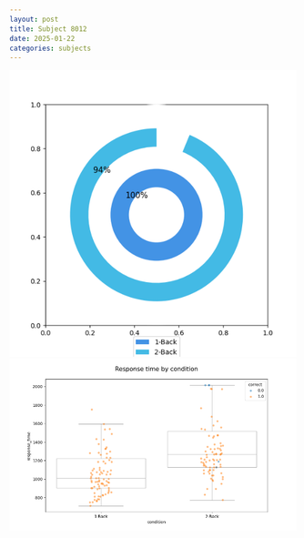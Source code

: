 ```yaml
---
layout: post
title: Subject 8012
date: 2025-01-22
categories: subjects
---
```


![](data/8012/run-6/8012_accuracy_by_condition.png)
![](data/8012/run-6/8012_response_time_by_condition.png)
